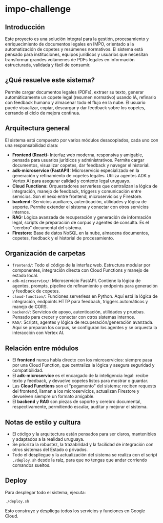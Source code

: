 # impo-challenge

## Introducción
Este proyecto es una solución integral para la gestión, procesamiento y enriquecimiento de documentos legales en IMPO, orientado a la automatización de copetes y resúmenes normativos. El sistema está pensado para instituciones, equipos jurídicos y usuarios que necesitan transformar grandes volúmenes de PDFs legales en información estructurada, validada y fácil de consumir.

## ¿Qué resuelve este sistema?
Permite cargar documentos legales (PDFs), extraer su texto, generar automáticamente un copete legal (resumen normativo) usando IA, refinarlo con feedback humano y almacenar todo el flujo en la nube. El usuario puede visualizar, copiar, descargar y dar feedback sobre los copetes, cerrando el ciclo de mejora continua.

## Arquitectura general
El sistema está compuesto por varios módulos desacoplados, cada uno con una responsabilidad clara:

- **Frontend (React):** Interfaz web moderna, responsiva y amigable, pensada para usuarios jurídicos y administrativos. Permite cargar documentos, visualizar copetes, dar feedback y navegar el historial.
- **adk-microservice (FastAPI):** Microservicio especializado en la generación y refinamiento de copetes legales. Utiliza agentes ADK y Vertex AI para asegurar calidad y contexto legal uruguayo.
- **Cloud Functions:** Orquestadores serverless que centralizan la lógica de integración, manejo de feedback, triggers y comunicación entre servicios. Son el nexo entre frontend, microservicios y Firestore.
- **backend:** Servicios auxiliares, autenticación, utilidades y lógica de soporte. Permite extender el sistema y conectar con otros servicios internos.
- **RAG:** Lógica avanzada de recuperación y generación de información legal, scripts de preparación de corpus y agentes de consulta. Es el "cerebro" documental del sistema.
- **Firestore:** Base de datos NoSQL en la nube, almacena documentos, copetes, feedback y el historial de procesamiento.

## Organización de carpetas
- `frontend/`: Todo el código de la interfaz web. Estructura modular por componentes, integración directa con Cloud Functions y manejo de estado local.
- `adk-microservice/`: Microservicio FastAPI. Contiene la lógica de agentes, prompts, pipeline de refinamiento y endpoints para generación y feedback de copetes.
- `cloud-function/`: Funciones serverless en Python. Aquí está la lógica de integración, endpoints HTTP para feedback, triggers automáticos y manejo de CORS.
- `backend/`: Servicios de apoyo, autenticación, utilidades y pruebas. Pensado para crecer y conectar con otros sistemas internos.
- `RAG/`: Scripts, agentes y lógica de recuperación/generación avanzada. Aquí se preparan los corpus, se configuran los agentes y se orquesta la interacción con Vertex AI.

## Relación entre módulos
- El **frontend** nunca habla directo con los microservicios: siempre pasa por una Cloud Function, que centraliza la lógica y asegura seguridad y compatibilidad.
- El **adk-microservice** es el encargado de la inteligencia legal: recibe texto y feedback, y devuelve copetes listos para mostrar o guardar.
- Las **Cloud Functions** son el "pegamento" del sistema: reciben requests del frontend, llaman a los microservicios, actualizan Firestore y devuelven siempre un formato amigable.
- El **backend** y **RAG** son piezas de soporte y cerebro documental, respectivamente, permitiendo escalar, auditar y mejorar el sistema.

## Notas de estilo y cultura
- El código y la arquitectura están pensados para ser claros, mantenibles y adaptados a la realidad uruguaya.
- Se prioriza la robustez, la trazabilidad y la facilidad de integración con otros sistemas del Estado o privados.
- Todo el despliegue y la actualización del sistema se realiza con el script `./deploy.sh` desde la raíz, para que no tengas que andar corriendo comandos sueltos.

## Deploy
Para desplegar todo el sistema, ejecuta:

```sh
./deploy.sh
```

Esto construye y despliega todos los servicios y funciones en Google Cloud.
